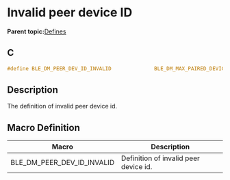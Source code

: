 # Invalid peer device ID

**Parent topic:**[Defines](GUID-82D2E2A9-7F83-439D-8588-8195A22E2278.md)

## C

```c
#define BLE_DM_PEER_DEV_ID_INVALID              BLE_DM_MAX_PAIRED_DEVICE_NUM
```

## Description

The definition of invalid peer device id.

## Macro Definition

|Macro|Description|
|-----|-----------|
|BLE\_DM\_PEER\_DEV\_ID\_INVALID|Definition of invalid peer device id.|

